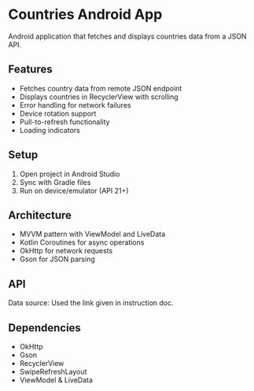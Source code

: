 # Countries Android App

Android application that fetches and displays countries data from a JSON API.

## Features

- Fetches country data from remote JSON endpoint
- Displays countries in RecyclerView with scrolling
- Error handling for network failures
- Device rotation support
- Pull-to-refresh functionality
- Loading indicators

## Setup

1. Open project in Android Studio
2. Sync with Gradle files
3. Run on device/emulator (API 21+)

## Architecture

- MVVM pattern with ViewModel and LiveData
- Kotlin Coroutines for async operations
- OkHttp for network requests
- Gson for JSON parsing

## API

Data source: Used the link given in instruction doc.

## Dependencies

- OkHttp
- Gson
- RecyclerView
- SwipeRefreshLayout
- ViewModel & LiveData
